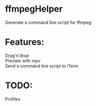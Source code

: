 # ffmpegHelper
Generate a command line script for ffmpeg

# Features:
Drag'n'drop <br>
Preview with mpv <br>
Send a command line script to iTerm <br>

# TODO:
Profiles <br>
